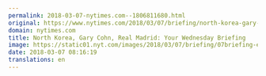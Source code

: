 ```yaml
---
permalink: 2018-03-07-nytimes.com--1806811680.html
original: https://www.nytimes.com/2018/03/07/briefing/north-korea-gary-cohn-real-madrid.html?partner=rss&amp;emc=rss
domain: nytimes.com
title: North Korea, Gary Cohn, Real Madrid: Your Wednesday Briefing
image: https://static01.nyt.com/images/2018/03/07/briefing/07briefing-europe-promo/07briefing-europe-slide-03DD-mediumThreeByTwo440.jpg
date: 2018-03-07 08:16:19
translations: en
---
```


